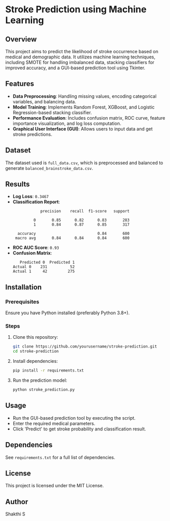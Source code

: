 # Stroke Prediction using Machine Learning

## Overview
This project aims to predict the likelihood of stroke occurrence based on medical and demographic data. It utilizes machine learning techniques, including SMOTE for handling imbalanced data, stacking classifiers for improved accuracy, and a GUI-based prediction tool using Tkinter.

## Features
- **Data Preprocessing**: Handling missing values, encoding categorical variables, and balancing data.
- **Model Training**: Implements Random Forest, XGBoost, and Logistic Regression-based stacking classifier.
- **Performance Evaluation**: Includes confusion matrix, ROC curve, feature importance visualization, and log loss computation.
- **Graphical User Interface (GUI)**: Allows users to input data and get stroke predictions.

## Dataset
The dataset used is `full_data.csv`, which is preprocessed and balanced to generate `balanced_brainstroke_data.csv`.

## Results
- **Log Loss**: `0.3467`
- **Classification Report**:
  ```
              precision    recall  f1-score   support

           0       0.85      0.82      0.83       283
           1       0.84      0.87      0.85       317

    accuracy                           0.84       600
   macro avg       0.84      0.84      0.84       600
  ```
- **ROC AUC Score**: `0.93`
- **Confusion Matrix**:
  ```
     Predicted 0  Predicted 1
  Actual 0    231          52
  Actual 1     42         275
  ```

## Installation
### Prerequisites
Ensure you have Python installed (preferably Python 3.8+).

### Steps
1. Clone this repository:
   ```sh
   git clone https://github.com/yourusername/stroke-prediction.git
   cd stroke-prediction
   ```
2. Install dependencies:
   ```sh
   pip install -r requirements.txt
   ```
3. Run the prediction model:
   ```sh
   python stroke_prediction.py
   ```

## Usage
- Run the GUI-based prediction tool by executing the script.
- Enter the required medical parameters.
- Click 'Predict' to get stroke probability and classification result.

## Dependencies
See `requirements.txt` for a full list of dependencies.

## License
This project is licensed under the MIT License.

## Author
Shakthi S
